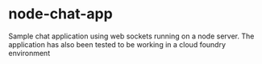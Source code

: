 node-chat-app 
=============

Sample chat application using web sockets running on a node server. The application has also been tested to be working in a cloud foundry environment

